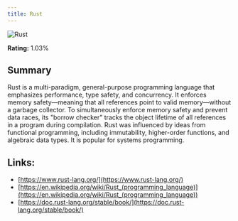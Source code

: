 ```yaml
---
title: Rust
---
```


![Rust](https://www.tiobe.com/wp-content/themes/tiobe/tiobe-index/images/Rust.png)

**Rating:** 1.03%

## Summary

Rust is a multi-paradigm, general-purpose programming language that emphasizes performance, type safety, and concurrency. It enforces memory safety—meaning that all references point to valid memory—without a garbage collector. To simultaneously enforce memory safety and prevent data races, its "borrow checker" tracks the object lifetime of all references in a program during compilation. Rust was influenced by ideas from functional programming, including immutability, higher-order functions, and algebraic data types. It is popular for systems programming.

## Links:

- [https://www.rust-lang.org/](https://www.rust-lang.org/)
- [https://en.wikipedia.org/wiki/Rust_(programming_language)](https://en.wikipedia.org/wiki/Rust_(programming_language))
- [https://doc.rust-lang.org/stable/book/](https://doc.rust-lang.org/stable/book/)
